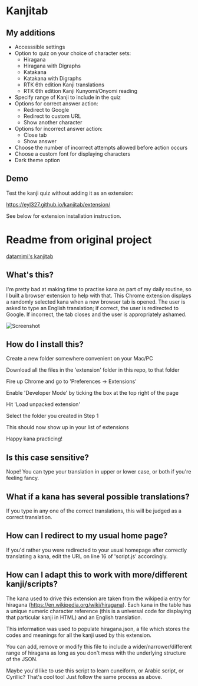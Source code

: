 # Kanjitab

## My additions

* Accesssible settings
* Option to quiz on your choice of character sets:
  * Hiragana
  * Hiragana with Digraphs
  * Katakana
  * Katakana with Digraphs
  * RTK 6th edition Kanji translations
  * RTK 6th edition Kanji Kunyomi/Onyomi reading
* Specify range of Kanji to include in the quiz
* Options for correct answer action:
  * Redirect to Google
  * Redirect to custom URL
  * Show another character
* Options for incorrect answer action:
  * Close tab
  * Show answer
* Choose the number of incorrect attempts allowed before action occurs
* Choose a custom font for displaying characters
* Dark theme option

## Demo

Test the kanji quiz without adding it as an extension:

https://eyl327.github.io/kanjitab/extension/

See below for extension installation instruction.

# Readme from original project

[datamimi's kanjitab](https://github.com/datamimi/kanjitab)

## What's this?

I'm pretty bad at making time to practise kana as part of my daily routine, so I built a browser extension to help with that. This Chrome extension displays a randomly selected kana when a new
browser tab is opened. The user is asked to type an English translation; if
correct, the user is redirected to Google. If incorrect, the tab closes and the
user is appropriately ashamed.

![Screenshot](https://github.com/nomblr/kanjitab/blob/master/extension/screenshot.jpg)

## How do I install this?

Create a new folder somewhere convenient on your Mac/PC

Download all the files in the 'extension' folder in this repo, to that folder

Fire up Chrome and go to 'Preferences -> Extensions'

Enable 'Developer Mode' by ticking the box at the top right of the page

Hit 'Load unpacked extension'

Select the folder you created in Step 1

This should now show up in your list of extensions

Happy kana practicing!

## Is this case sensitive?

Nope! You can type your translation in upper or lower case, or both if you're
feeling fancy.

## What if a kana has several possible translations?

If you type in any one of the correct translations, this will be judged as a correct
translation.

## How can I redirect to my usual home page?

If you'd rather you were redirected to your usual homepage after correctly
translating a kana, edit the URL on line 16 of 'script.js' accordingly.

## How can I adapt this to work with more/different kanji/scripts?

The kana used to drive this extension are taken from the wikipedia entry for
hiragana (https://en.wikipedia.org/wiki/hiragana). Each kana in the
table has a unique numeric character reference (this is a universal code for
displaying that particular kanji in HTML) and an English translation.

This information was used to populate hiragana.json, a file which stores the codes
and meanings for all the kanji used by this extension.

You can add, remove or modify this file to include a wider/narrower/different range of
hiragana as long as you don't mess with the underlying structure of the JSON.

Maybe you'd like to use this script to learn cuneiform, or Arabic script, or
Cyrillic? That's cool too! Just follow the same process as above.
